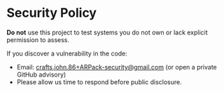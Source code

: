 # Security Policy

**Do not** use this project to test systems you do not own or lack explicit
permission to assess.

If you discover a vulnerability in the code:
- Email: crafts.john.86+ARPack-security@gmail.com (or open a private GitHub advisory)
- Please allow us time to respond before public disclosure.
